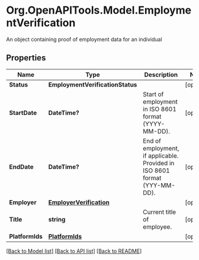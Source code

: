 # Org.OpenAPITools.Model.EmploymentVerification
An object containing proof of employment data for an individual

## Properties

Name | Type | Description | Notes
------------ | ------------- | ------------- | -------------
**Status** | **EmploymentVerificationStatus** |  | [optional] 
**StartDate** | **DateTime?** | Start of employment in ISO 8601 format (YYYY-MM-DD). | [optional] 
**EndDate** | **DateTime?** | End of employment, if applicable. Provided in ISO 8601 format (YYY-MM-DD). | [optional] 
**Employer** | [**EmployerVerification**](EmployerVerification.md) |  | [optional] 
**Title** | **string** | Current title of employee. | [optional] 
**PlatformIds** | [**PlatformIds**](PlatformIds.md) |  | [optional] 

[[Back to Model list]](../README.md#documentation-for-models) [[Back to API list]](../README.md#documentation-for-api-endpoints) [[Back to README]](../README.md)

